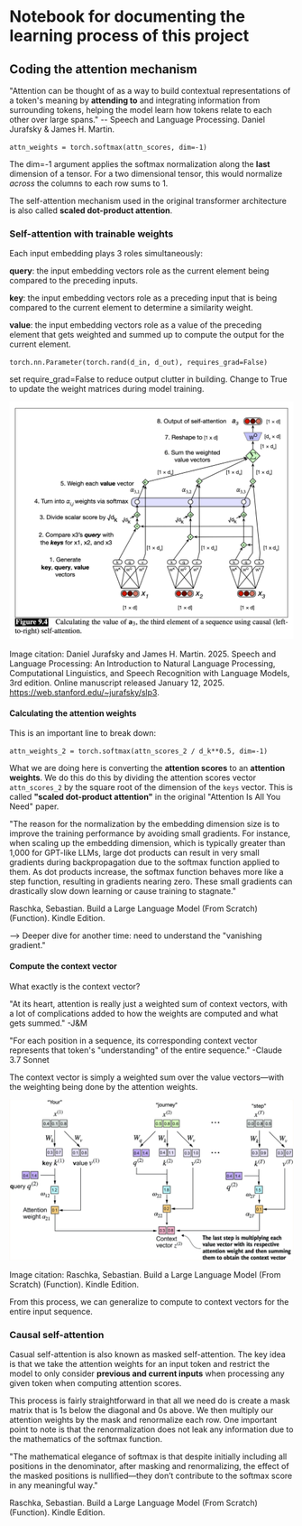 # Notebook for documenting the learning process of this project

## Coding the attention mechanism

"Attention can be thought of as a way to build contextual representations of a token's meaning by **attending to** and integrating information from surrounding tokens, helping the model learn how tokens relate to each other over large spans."
-- Speech and Language Processing. Daniel Jurafsky & James H. Martin.

`attn_weights = torch.softmax(attn_scores, dim=-1)`

The dim=-1 argument applies the softmax normalization along the **last** dimension of a tensor. For a two dimensional tensor, this would normalize *across* the columns to each row sums to 1.

The self-attention mechanism used in the original transformer architecture is also called **scaled dot-product attention**.

### Self-attention with trainable weights

Each input embedding plays 3 roles simultaneously:

**query**: the input embedding vectors role as the current element being compared to the preceding inputs.

**key**: the input embedding vectors role as a preceding input that is being compared to the current element to determine a similarity weight.

**value**: the input embedding vectors role as a value of the preceding element that gets weighted and summed up to compute the output for the current element.

`torch.nn.Parameter(torch.rand(d_in, d_out), requires_grad=False)`

set require_grad=False to reduce output clutter in building. Change to True to update the weight matrices during model training.

![Transformer self-attention diagram](../assets/transformer_self_attention_diagram.png)

Image citation: Daniel Jurafsky and James H. Martin. 2025. Speech and Language Processing: An Introduction to Natural Language Processing, Computational Linguistics, and Speech Recognition with Language Models, 3rd edition. Online manuscript released January 12, 2025. https://web.stanford.edu/~jurafsky/slp3.

#### Calculating the attention weights

This is an important line to break down:

`attn_weights_2 = torch.softmax(attn_scores_2 / d_k**0.5, dim=-1)`

What we are doing here is converting the **attention scores** to an **attention weights**. We do this do this by dividing the attention scores vector `attn_scores_2` by the square root of the dimension of the `keys` vector. This is called **"scaled dot-product attention"** in the original "Attention Is All You Need" paper. 

"The reason for the normalization by the embedding dimension size is to improve the training performance by avoiding small gradients. For instance, when scaling up the embedding dimension, which is typically greater than 1,000 for GPT-like LLMs, large dot products can result in very small gradients during backpropagation due to the softmax function applied to them. As dot products increase, the softmax function behaves more like a step function, resulting in gradients nearing zero. These small gradients can drastically slow down learning or cause training to stagnate."

Raschka, Sebastian. Build a Large Language Model (From Scratch) (Function). Kindle Edition. 

--> Deeper dive for another time: need to understand the "vanishing gradient."

#### Compute the context vector

What exactly is the context vector?

"At its heart, attention is really just a weighted sum of context vectors, with a lot of complications added to how the weights are computed and what gets summed." -J&M

"For each position in a sequence, its corresponding context vector represents that token's "understanding" of the entire sequence." -Claude 3.7 Sonnet

The context vector is simply a weighted sum over the value vectors—with the weighting being done by the attention weights.

![Context Vector Computation](../assets/context_vector_computation.png)

Image citation: Raschka, Sebastian. Build a Large Language Model (From Scratch) (Function). Kindle Edition.

From this process, we can generalize to compute to context vectors for the entire input sequence.

### Causal self-attention

Casual self-attention is also known as masked self-attention. The key idea is that we take the attention weights for an input token and restrict the model to only consider **previous and current inputs** when processing any given token when computing attention scores.

This process is fairly straightforward in that all we need do is create a mask matrix that is 1s below the diagonal and 0s above. We then multiply our attention weights by the mask and renormalize each row. One important point to note is that the renormalization does not leak any information due to the mathematics of the softmax function.

"The mathematical elegance of softmax is that despite initially including all positions in the denominator, after masking and renormalizing, the effect of the masked positions is nullified—they don’t contribute to the softmax score in any meaningful way."

Raschka, Sebastian. Build a Large Language Model (From Scratch) (Function). Kindle Edition.
